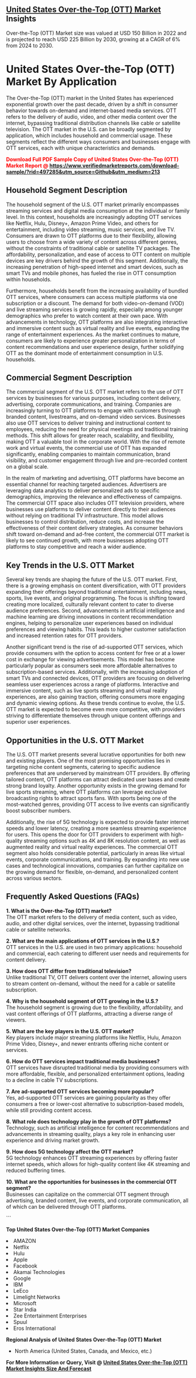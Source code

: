 <h2><a href="https://www.verifiedmarketreports.com/download-sample/?rid=497285&amp;utm_source=Github&amp;utm_medium=213" target="_blank">United States Over-the-Top (OTT) Market</a> Insights</h2><p>Over-the-Top (OTT) Market size was valued at USD 150 Billion in 2022 and is projected to reach USD 225 Billion by 2030, growing at a CAGR of 6% from 2024 to 2030.</p><p><h1>United States Over-the-Top (OTT) Market By Application</h1><p>The Over-the-Top (OTT) market in the United States has experienced exponential growth over the past decade, driven by a shift in consumer behavior towards on-demand and internet-based media services. OTT refers to the delivery of audio, video, and other media content over the internet, bypassing traditional distribution channels like cable or satellite television. The OTT market in the U.S. can be broadly segmented by application, which includes household and commercial usage. These segments reflect the different ways consumers and businesses engage with OTT services, each with unique characteristics and demands.</p><p><strong><p><span class=""><span style="color: #ff0000;"><strong>Download Full PDF Sample Copy of United States Over-the-Top (OTT) Market Report</strong> @ </span><a href="https://www.verifiedmarketreports.com/download-sample/?rid=497285&amp;utm_source=Github&amp;utm_medium=213" target="_blank">https://www.verifiedmarketreports.com/download-sample/?rid=497285&amp;utm_source=Github&amp;utm_medium=213</a></span></p></strong></p><h2>Household Segment Description</h2><p>The household segment of the U.S. OTT market primarily encompasses streaming services and digital media consumption at the individual or family level. In this context, households are increasingly adopting OTT services like Netflix, Hulu, Disney+, Amazon Prime Video, and others for entertainment, including video streaming, music services, and live TV. Consumers are drawn to OTT platforms due to their flexibility, allowing users to choose from a wide variety of content across different genres, without the constraints of traditional cable or satellite TV packages. The affordability, personalization, and ease of access to OTT content on multiple devices are key drivers behind the growth of this segment. Additionally, the increasing penetration of high-speed internet and smart devices, such as smart TVs and mobile phones, has fueled the rise in OTT consumption within households.</p><p>Furthermore, households benefit from the increasing availability of bundled OTT services, where consumers can access multiple platforms via one subscription or a discount. The demand for both video-on-demand (VOD) and live streaming services is growing rapidly, especially among younger demographics who prefer to watch content at their own pace. With advancements in technology, OTT platforms are also integrating interactive and immersive content such as virtual reality and live events, expanding the range of entertainment experiences. As the market continues to mature, consumers are likely to experience greater personalization in terms of content recommendations and user experience design, further solidifying OTT as the dominant mode of entertainment consumption in U.S. households.</p><h2>Commercial Segment Description</h2><p>The commercial segment of the U.S. OTT market refers to the use of OTT services by businesses for various purposes, including content delivery, advertising, corporate communications, and training. Companies are increasingly turning to OTT platforms to engage with customers through branded content, livestreams, and on-demand video services. Businesses also use OTT services to deliver training and instructional content to employees, reducing the need for physical meetings and traditional training methods. This shift allows for greater reach, scalability, and flexibility, making OTT a valuable tool in the corporate world. With the rise of remote work and virtual events, the commercial use of OTT has expanded significantly, enabling companies to maintain communication, brand visibility, and customer engagement through live and pre-recorded content on a global scale.</p><p>In the realm of marketing and advertising, OTT platforms have become an essential channel for reaching targeted audiences. Advertisers are leveraging data analytics to deliver personalized ads to specific demographics, improving the relevance and effectiveness of campaigns. The commercial OTT space also includes OTT television providers, where businesses use platforms to deliver content directly to their audiences without relying on traditional TV infrastructure. This model allows businesses to control distribution, reduce costs, and increase the effectiveness of their content delivery strategies. As consumer behaviors shift toward on-demand and ad-free content, the commercial OTT market is likely to see continued growth, with more businesses adopting OTT platforms to stay competitive and reach a wider audience.</p><h2>Key Trends in the U.S. OTT Market</h2><p>Several key trends are shaping the future of the U.S. OTT market. First, there is a growing emphasis on content diversification, with OTT providers expanding their offerings beyond traditional entertainment, including news, sports, live events, and original programming. The focus is shifting toward creating more localized, culturally relevant content to cater to diverse audience preferences. Second, advancements in artificial intelligence and machine learning are driving innovations in content recommendation engines, helping to personalize user experiences based on individual preferences and viewing habits. This leads to higher customer satisfaction and increased retention rates for OTT providers.</p><p>Another significant trend is the rise of ad-supported OTT services, which provide consumers with the option to access content for free or at a lower cost in exchange for viewing advertisements. This model has become particularly popular as consumers seek more affordable alternatives to subscription-based services. Additionally, with the increasing adoption of smart TVs and connected devices, OTT providers are focusing on delivering seamless user experiences across a range of platforms. Interactive and immersive content, such as live sports streaming and virtual reality experiences, are also gaining traction, offering consumers more engaging and dynamic viewing options. As these trends continue to evolve, the U.S. OTT market is expected to become even more competitive, with providers striving to differentiate themselves through unique content offerings and superior user experiences.</p><h2>Opportunities in the U.S. OTT Market</h2><p>The U.S. OTT market presents several lucrative opportunities for both new and existing players. One of the most promising opportunities lies in targeting niche content segments, catering to specific audience preferences that are underserved by mainstream OTT providers. By offering tailored content, OTT platforms can attract dedicated user bases and create strong brand loyalty. Another opportunity exists in the growing demand for live sports streaming, where OTT platforms can leverage exclusive broadcasting rights to attract sports fans. With sports being one of the most-watched genres, providing OTT access to live events can significantly boost subscriber numbers.</p><p>Additionally, the rise of 5G technology is expected to provide faster internet speeds and lower latency, creating a more seamless streaming experience for users. This opens the door for OTT providers to experiment with high-quality streaming options such as 4K and 8K resolution content, as well as augmented reality and virtual reality experiences. The commercial OTT segment also holds considerable potential, particularly in areas like virtual events, corporate communications, and training. By expanding into new use cases and technological innovations, companies can further capitalize on the growing demand for flexible, on-demand, and personalized content across various sectors.</p><h2>Frequently Asked Questions (FAQs)</h2><p><strong>1. What is the Over-the-Top (OTT) market?</strong><br>The OTT market refers to the delivery of media content, such as video, audio, and other digital services, over the internet, bypassing traditional cable or satellite networks.</p><p><strong>2. What are the main applications of OTT services in the U.S.?</strong><br>OTT services in the U.S. are used in two primary applications: household and commercial, each catering to different user needs and requirements for content delivery.</p><p><strong>3. How does OTT differ from traditional television?</strong><br>Unlike traditional TV, OTT delivers content over the internet, allowing users to stream content on-demand, without the need for a cable or satellite subscription.</p><p><strong>4. Why is the household segment of OTT growing in the U.S.?</strong><br>The household segment is growing due to the flexibility, affordability, and vast content offerings of OTT platforms, attracting a diverse range of viewers.</p><p><strong>5. What are the key players in the U.S. OTT market?</strong><br>Key players include major streaming platforms like Netflix, Hulu, Amazon Prime Video, Disney+, and newer entrants offering niche content or services.</p><p><strong>6. How do OTT services impact traditional media businesses?</strong><br>OTT services have disrupted traditional media by providing consumers with more affordable, flexible, and personalized entertainment options, leading to a decline in cable TV subscriptions.</p><p><strong>7. Are ad-supported OTT services becoming more popular?</strong><br>Yes, ad-supported OTT services are gaining popularity as they offer consumers a free or lower-cost alternative to subscription-based models, while still providing content access.</p><p><strong>8. What role does technology play in the growth of OTT platforms?</strong><br>Technology, such as artificial intelligence for content recommendations and advancements in streaming quality, plays a key role in enhancing user experience and driving market growth.</p><p><strong>9. How does 5G technology affect the OTT market?</strong><br>5G technology enhances OTT streaming experiences by offering faster internet speeds, which allows for high-quality content like 4K streaming and reduced buffering times.</p><p><strong>10. What are the opportunities for businesses in the commercial OTT segment?</strong><br>Businesses can capitalize on the commercial OTT segment through advertising, branded content, live events, and corporate communication, all of which can be delivered through OTT platforms.</p>```</p><p><strong>Top United States Over-the-Top (OTT) Market Companies</strong></p><div data-test-id=""><p><li>AMAZON</li><li> Netflix</li><li> Hulu</li><li> Apple</li><li> Facebook</li><li> Akamai Technologies</li><li> Google</li><li> IBM</li><li> LeEco</li><li> Limelight Networks</li><li> Microsoft</li><li> Star India</li><li> Zee Entertainment Enterprises</li><li> Spuul</li><li> Eros International</li></p><div><strong>Regional Analysis of&nbsp;United States Over-the-Top (OTT) Market</strong></div><ul><li dir="ltr"><p dir="ltr">North America&nbsp;(United States, Canada, and Mexico, etc.)</p></li></ul><p><strong>For More Information or Query, Visit @&nbsp;</strong><strong><a href="https://www.verifiedmarketreports.com/product/over-the-top-ott-market-szie-and-forecast/?utm_source=Github&amp;utm_medium=213" target="_blank">United States Over-the-Top (OTT) Market Insights Size And Forecast</a></strong></p></div>
